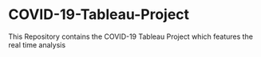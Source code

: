 # COVID-19-Tableau-Project
This Repository contains the COVID-19 Tableau Project which features the real time analysis
